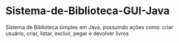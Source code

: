 # Sistema-de-Biblioteca-GUI-Java
Sistema de Biblioteca simples em Java, possuindo ações como: criar usuário, criar, listar, excluir, pegar e devolver livros

